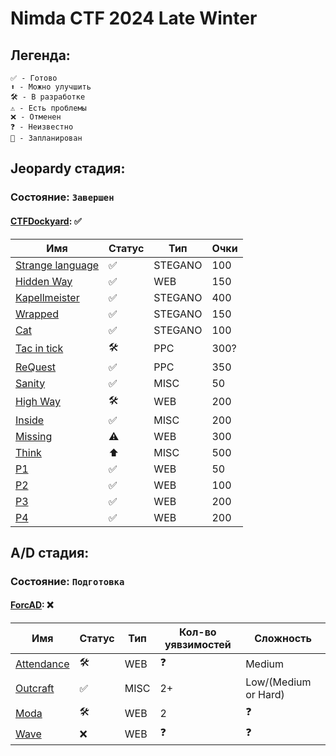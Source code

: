 # Nimda CTF 2024 Late Winter

## Легенда:

    ✅ - Готово
    ⬆ - Можно улучшить
    🛠 - В разработке
    ⚠️ - Есть проблемы
    ❌ - Отменен
    ❓ - Неизвестно
    📅 - Запланирован

## Jeopardy стадия:
### Состояние: `Завершен`

#### [CTFDockyard](https://github.com/NimdaCTF/CTFDockyard): ✅

| Имя                                    | Статус        | Тип          | Очки       |
|----------------------------------------|---------------|--------------|------------|
| [Strange language](StrangeLanguage)    | ✅            | STEGANO      | 100        |
| [Hidden Way](HiddenWay)                | ✅            | WEB          | 150        |
| [Kapellmeister](Kapellmeister)         | ✅            | STEGANO      | 400        |
| [Wrapped](Wrapped)                     | ✅            | STEGANO      | 150        |
| [Cat](Cat)                             | ✅            | STEGANO      | 100        |
| [Tac in tick](TTT)                     | 🛠             | PPC          | 300?       |
| [ReQuest](ReQuest)                     | ✅            | PPC          | 350        |
| [Sanity](Sanity)                       | ✅            | MISC         | 50         |
| [High Way](HighWay)                    | 🛠            | WEB          | 200        |
| [Inside](Inside)                       | ✅           | MISC          | 200        |
| [Missing](Missing)                     | ⚠️           | WEB          | 300        |
| [Think](Think)                         | ⬆           | MISC          | 500        |
| [P1](P1)                               | ✅           | WEB          | 50        |
| [P2](P2)                               | ✅           | WEB          | 100        |
| [P3](P3)                               | ✅           | WEB          | 200        |
| [P4](P4)                               | ✅           | WEB          | 200        |



## A/D стадия:
### Состояние: `Подготовка`

#### [ForcAD](https://github.com/icYFTL/ForcAD): ❌

| Имя                                          | Статус        | Тип          | Кол-во уявзимостей | Сложность           |
|----------------------------------------------|---------------|--------------|--------------------|---------------------|
| [Attendance](AD/Attendance)                 | 🛠             | WEB          | ❓                  |  Medium              |
| [Outcraft](AD/Outcraft)                     | ✅             | MISC         | 2+                   |  Low/(Medium or Hard)|
| [Moda](Moda_1)                              | 🛠             | WEB          | 2                   |      ❓                |
| [Wave](AD/Wave/)                            | ❌            | WEB          | ❓                   |          ❓            |
